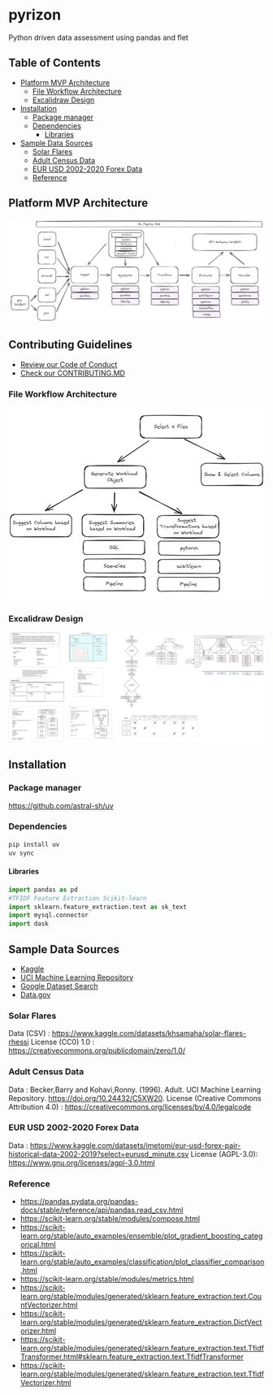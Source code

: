 <!-- omit in toc -->
# pyrizon
Python driven data assessment using pandas and flet

<!-- omit in toc -->
## Table of Contents

- [Platform MVP Architecture](#platform-mvp-architecture)
  - [File Workflow Architecture](#file-workflow-architecture)
  - [Excalidraw Design](#excalidraw-design)
- [Installation](#installation)
  - [Package manager](#package-manager)
  - [Dependencies](#dependencies)
    - [Libraries](#libraries)
- [Sample Data Sources](#sample-data-sources)
  - [Solar Flares](#solar-flares)
  - [Adult Census Data](#adult-census-data)
  - [EUR USD 2002-2020 Forex Data](#eur-usd-2002-2020-forex-data)
  - [Reference](#reference)

## Platform MVP Architecture

![Platform MVP Architecture](.images/mvp_architecture.png)

## Contributing Guidelines

- [Review our Code of Conduct](https://www.uhstray.io/en/code-of-conduct)
- [Check our CONTRIBUTING.MD](./CONTRIBUTING.md)

### File Workflow Architecture

![File Workflow Architecture](.images/file_workflow.png)

### Excalidraw Design

![Excalidraw Design](.images/ml_pipelines.excalidraw.svg)

## Installation

### Package manager
https://github.com/astral-sh/uv

### Dependencies

```bash
pip install uv
uv sync
```

#### Libraries

```python
import pandas as pd
#TFIDF Feature Extraction Scikit-learn
import sklearn.feature_extraction.text as sk_text
import mysql.connector
import dask
```

## Sample Data Sources

- [Kaggle](https://www.kaggle.com/datasets)
- [UCI Machine Learning Repository](https://archive.ics.uci.edu/ml/index.php)
- [Google Dataset Search](https://datasetsearch.research.google.com/)
- [Data.gov](https://www.data.gov/)

### Solar Flares

Data (CSV) : https://www.kaggle.com/datasets/khsamaha/solar-flares-rhessi
License (CC0) 1.0 :  https://creativecommons.org/publicdomain/zero/1.0/

### Adult Census Data

Data : Becker,Barry and Kohavi,Ronny. (1996). Adult. UCI Machine Learning Repository. https://doi.org/10.24432/C5XW20.
License (Creative Commons Attribution 4.0) : https://creativecommons.org/licenses/by/4.0/legalcode

### EUR USD 2002-2020 Forex Data

Data : https://www.kaggle.com/datasets/imetomi/eur-usd-forex-pair-historical-data-2002-2019?select=eurusd_minute.csv
License (AGPL-3.0): https://www.gnu.org/licenses/agpl-3.0.html

### Reference

- https://pandas.pydata.org/pandas-docs/stable/reference/api/pandas.read_csv.html
- https://scikit-learn.org/stable/modules/compose.html
- https://scikit-learn.org/stable/auto_examples/ensemble/plot_gradient_boosting_categorical.html
- https://scikit-learn.org/stable/auto_examples/classification/plot_classifier_comparison.html
- https://scikit-learn.org/stable/modules/metrics.html
- https://scikit-learn.org/stable/modules/generated/sklearn.feature_extraction.text.CountVectorizer.html
- https://scikit-learn.org/stable/modules/generated/sklearn.feature_extraction.DictVectorizer.html
- https://scikit-learn.org/stable/modules/generated/sklearn.feature_extraction.text.TfidfTransformer.html#sklearn.feature_extraction.text.TfidfTransformer
- https://scikit-learn.org/stable/modules/generated/sklearn.feature_extraction.text.TfidfVectorizer.html
